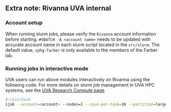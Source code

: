 ## Extra note: Rivanna UVA internal

### Account setup
When running slurm jobs, please verify the `Rivanna` account information before starting. `#SBATCH -A <account name>` needs to be updated with accurate account name in each slurm script located in the  `src/slurm`. The default value, `cphg-farber` is only available to the members of the Farber lab.

### Running jobs in interactive mode
UVA users can run above modules interactively on Rivanna using the following code. For more details on slurm job management in UVA HPC systems, see the [UVA Research Compute page](https://www.rc.virginia.edu/userinfo/rivanna/slurm/)

```bash
#!/bin/bash
ijob --account=<account> --nodes=1 --cpus-per-task=16 --partition=largemem --time=48:00:00 bash src/sh/<script name> <arguments>
```
